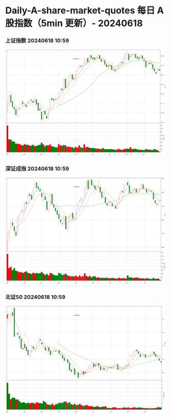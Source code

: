 
# Daily-A-share-market-quotes 每日 A 股指数（5min 更新）- 20240618

### 上证指数 20240618 10:59
![](./fig/2024/6/20240618-sh000001.png)

### 深证成指 20240618 10:59
![](./fig/2024/6/20240618-sz399001.png)

### 北证50 20240618 10:59
![](./fig/2024/6/20240618-bj899050.png)
